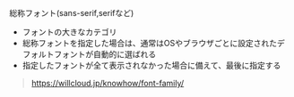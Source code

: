 総称フォント(sans-serif,serifなど)
 - フォントの大きなカテゴリ
 - 総称フォントを指定した場合は、通常はOSやブラウザごとに設定されたデフォルトフォントが自動的に選ばれる
 - 指定したフォントが全て表示されなかった場合に備えて、最後に指定する
 
> https://willcloud.jp/knowhow/font-family/





